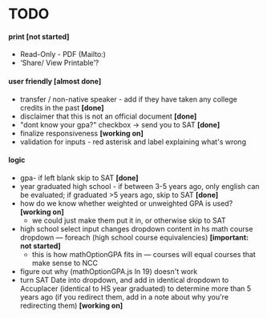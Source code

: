 # TODO

#### print **[not started]**
* Read-Only - PDF (Mailto:)
* ‘Share/ View Printable’?

#### user friendly **[almost done]**
* transfer / non-native speaker - add if they have taken any college credits in the past **[done]**
* disclaimer that this is not an official document **[done]**
* "dont know your gpa?" checkbox -> send you to SAT **[done]**
* finalize responsiveness **[working on]**
* validation for inputs - red asterisk and label explaining what's wrong

#### logic
* gpa- if left blank skip to SAT **[done]**
* year graduated high school - if between 3-5 years ago, only english can be evaluated; if graduated >5 years ago, skip to SAT **[done]**
* how do we know whether weighted or unweighted GPA is used? **[working on]**
	* we could just make them put it in, or otherwise skip to SAT
* high school select input changes dropdown content in hs math course dropdown — foreach (high school course equivalencies) **[important: not started]**
	* this is how mathOptionGPA fits in — courses will equal courses that make sense to NCC
* figure out why (mathOptionGPA.js ln 19) doesn't work
* turn SAT Date into dropdown, and add in identical dropdown to Accuplacer (identical to HS year graduated) to determine more than 5 years ago (if you redirect them, add in a note about why you're redirecting them) **[working on]**